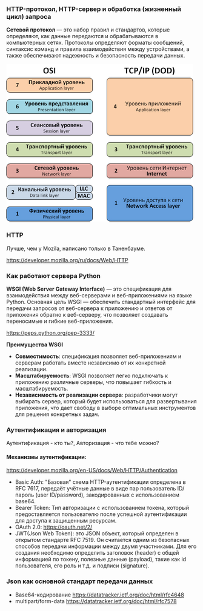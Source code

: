 ### HTTP-протокол, HTTP-сервер и обработка (жизненный цикл) запроса

**Сетевой протокол** — это набор правил и стандартов, которые определяют, как данные передаются и обрабатываются в компьютерных сетях. Протоколы определяют форматы сообщений, синтаксис команд и правила взаимодействия между устройствами, а также обеспечивают надежность и безопасность передачи данных.

![img.png](imgs/protocols.png)

### HTTP
Лучше, чем у Mozila, написано только в Таненбауме.

https://developer.mozilla.org/ru/docs/Web/HTTP

### Как работают сервера Python
**WSGI (Web Server Gateway Interface)** — это спецификация для взаимодействия между веб-серверами и веб-приложениями на языке Python. Основная цель WSGI — обеспечить стандартный интерфейс для передачи запросов от веб-сервера к приложению и ответов от приложения обратно к веб-серверу, что позволяет создавать переносимые и гибкие веб-приложения.

https://peps.python.org/pep-3333/

**Преимущества WSGI**

* **Совместимость**: спецификация позволяет веб-приложениям и серверам работать вместе независимо от их конкретной реализации.
* **Масштабируемость**: WSGI позволяет легко подключать к приложению различные серверы, что повышает гибкость и масштабируемость.
* **Независимость от реализации сервера**: разработчики могут выбирать сервер, который будет использоваться для развертывания приложения, что дает свободу в выборе оптимальных инструментов для решения конкретных задач.

### Аутентификация и авторизация
Аутентификация - кто ты?, Авторизация - что тебе можно?

#### Механизмы аутентификации:
https://developer.mozilla.org/en-US/docs/Web/HTTP/Authentication
* Basic Auth: "Базовая" схема HTTP-аутентификации определена в RFC 7617, передаёт учётные данные в виде пар пользователь ID/пароль (user ID/password), закодированных с использованием base64.
* Bearer Token: Тип авторизации с использованием токена, который предоставляется пользователю после успешной аутентификации для доступа к защищенным ресурсам.
* OAuth 2.0: https://oauth.net/2/
* JWT(Json Web Token): это JSON объект, который определен в открытом стандарте RFC 7519. Он считается одним из безопасных способов передачи информации между двумя участниками. Для его создания необходимо определить заголовок (header) с общей информацией по токену, полезные данные (payload), такие как id пользователя, его роль и т.д. и подписи (signature).

### Json как основной стандарт передачи данных
* Base64-кодирование https://datatracker.ietf.org/doc/html/rfc4648
* multipart/form-data https://datatracker.ietf.org/doc/html/rfc7578

